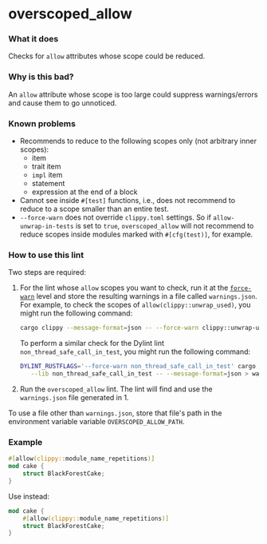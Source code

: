 # overscoped_allow

### What it does

Checks for `allow` attributes whose scope could be reduced.

### Why is this bad?

An `allow` attribute whose scope is too large could suppress warnings/errors and cause them
to go unnoticed.

### Known problems

- Recommends to reduce to the following scopes only (not arbitrary inner scopes):
  - item
  - trait item
  - `impl` item
  - statement
  - expression at the end of a block
- Cannot see inside `#[test]` functions, i.e., does not recommend to reduce to a scope
  smaller than an entire test.
- `--force-warn` does not override `clippy.toml` settings. So if `allow-unwrap-in-tests` is
  set to `true`, `overscoped_allow` will not recommend to reduce scopes inside modules
  marked with `#[cfg(test)]`, for example.

### How to use this lint

Two steps are required:

1. For the lint whose `allow` scopes you want to check, run it at the [`force-warn`] level
   and store the resulting warnings in a file called `warnings.json`. For example, to check
   the scopes of `allow(clippy::unwrap_used)`, you might run the following command:

   ```sh
   cargo clippy --message-format=json -- --force-warn clippy::unwrap-used > warnings.json
   ```

   To perform a similar check for the Dylint lint `non_thread_safe_call_in_test`, you might
   run the following command:

   ```sh
   DYLINT_RUSTFLAGS='--force-warn non_thread_safe_call_in_test' cargo dylint \
      --lib non_thread_safe_call_in_test -- --message-format=json > warnings.json
   ```

2. Run the `overscoped_allow` lint. The lint will find and use the `warnings.json` file
   generated in 1.

To use a file other than `warnings.json`, store that file's path in the environment variable
variable `OVERSCOPED_ALLOW_PATH`.

### Example

```rust
#[allow(clippy::module_name_repetitions)]
mod cake {
    struct BlackForestCake;
}
```

Use instead:

```rust
mod cake {
    #[allow(clippy::module_name_repetitions)]
    struct BlackForestCake;
}
```

[`force-warn`]: https://doc.rust-lang.org/rustc/lints/levels.html#force-warn
